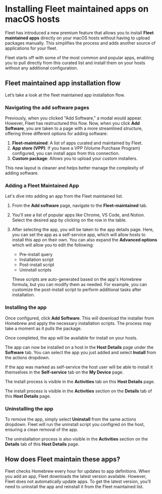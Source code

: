 # Installing Fleet maintained apps on macOS hosts

Fleet has introduced a new premium feature that allows you to install **Fleet maintained apps** directly on
your macOS hosts without having to upload packages manually. This simplifies the process and adds
another source of applications for your fleet.

Fleet starts off with some of the most common and popular apps, enabling you to pull directly from
this curated list and install them on your hosts without any additional configuration.

## Fleet maintained app installation flow

Let’s take a look at the fleet maintained app installation flow.

### Navigating the add software pages

Previously, when you clicked "Add Software," a modal would appear. However, Fleet has restructured
this flow. Now, when you click **Add Software**, you are taken to a page with a more streamlined
structure, offering three different options for adding software:

1. **Fleet-maintained**: A list of apps curated and maintained by Fleet.
2. **App store (VPP)**: If you have a VPP (Volume Purchase Program) configured, you can install apps
   from this connection.
3. **Custom package**: Allows you to upload your custom installers.

This new layout is cleaner and helps better manage the complexity of adding software.

### Adding a Fleet Maintained App

Let's dive into adding an app from the Fleet maintained list.

1. From the **Add software** page, navigate to the **Fleet-maintained** tab.
2. You’ll see a list of popular apps like Chrome, VS Code, and Notion. Select the desired app by
   clicking on the row in the table.
3. After selecting the app, you will be taken to the app details page. Here, you can set the app as a
self-service app, which will allow hosts to install this app on their own. You can also expand the
**Advanced options** which will allow you to edit the following:
   - Pre-install query
   - Installation script
   - Post-install script
   - Uninstall scripts

   These scripts are auto-generated based on the app's Homebrew formula, but you can modify them as
   needed. For example, you can customize the post-install script to perform additional tasks after
   installation.

### Installing the app

Once configured, click **Add Software**. This will download the installer from Homebrew and apply
the necessary installation scripts. The process may take a moment as it pulls the package.

Once completed, the app will be available for install on your hosts.

The app can now be installed on a host in the **Host Details** page under the **Software** tab. You can
select the app you just added and select **Install** from the actions dropdown.

If the app was marked as self-service the host user will be able to install it themselves in the
**Self-service** tab on the **My Device** page.

The install process is visible in the **Activities** tab on this **Host Details** page.

The install process is visible in the  **Activities** section on
the **Details** tab of this **Host Details** page.

### Uninstalling the app

To remove the app, simply select **Uninstall** from the same actions dropdown. Fleet will run the
uninstall script you configred on the host, ensuring a clean removal of the app.

The uninstallation process is also visible in the  **Activities** section on
the **Details** tab of this **Host Details** page.

## How does Fleet maintain these apps?

Fleet checks Homebrew every hour for updates to app definitions. When you add an app, Fleet
downloads the latest version available. However, Fleet does not automatically update apps. To get
the latest version, you’ll need to uninstall the app and reinstall it from the Fleet maintained
list.
